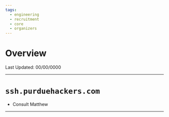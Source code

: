 ```yaml
---
tags:
  - engineering
  - recruitment
  - core
  - organizers
---
```

# Overview
Last Updated: 00/00/0000

-----
# `ssh.purduehackers.com`
- Consult Matthew
-----